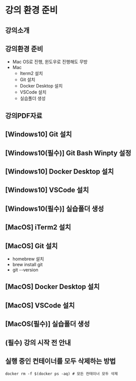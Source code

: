# 강의 환경 준비

## 강의소개

## 강의환경 준비
- Mac OS로 진행, 윈도우로 진행해도 무방
- Mac
  - Iterm2 설치
  - Git 설치
  - Docker Desktop 설치
  - VSCode 설치
  - 실습폴더 생성
## 강의PDF자료

## [Windows10] Git 설치
## [Windows10(필수)] Git Bash Winpty 설정
## [Windows10] Docker Desktop 설치
## [Windows10] VSCode 설치
## [Windows10(필수)] 실습폴더 생성

## [MacOS] iTerm2 설치

## [MacOS] Git 설치
- homebrew 설치
- brew install git
- git --version

## [MacOS] Docker Desktop 설치

## [MacOS] VSCode 설치

## [MacOS(필수)] 실습폴더 생성

## (필수) 강의 시작 전 안내

## 실행 중인 컨테이너를 모두 삭제하는 방법
```shell
docker rm -f $(docker ps -aq) # 모든 컨테이너 모두 삭제
```

